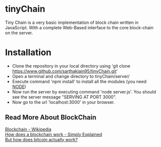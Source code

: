 # tinyChain

Tiny Chain is a very basic implementation of block chain written in JavaScript. With a complete Web-Based interface to the core block-chain on the server.
  
# Installation  
  
* Clone the repository in your local directory using 'git clone https://www.github.com/sarthakjain95/tinyChain.git'  
* Open a terminal and change directory to tinyChain/server/  
* Execute command 'npm install' to install all the modules (you need [NODE](https://nodejs.org/en/))  
* Now run the server by executing command 'node server.js'. You should see the server message "SERVING AT PORT 3000".  
* Now go to the url 'localhost:3000' in your browser.  
  
## Read More About BlockChain  
[Blockchain - Wikipedia](https://en.wikipedia.org/wiki/Blockchain)  
[How does a blockchain work - Simply Explained](https://www.youtube.com/watch?v=SSo_EIwHSd4)  
[But how does bitcoin actually work?](https://www.youtube.com/watch?v=bBC-nXj3Ng4)  
